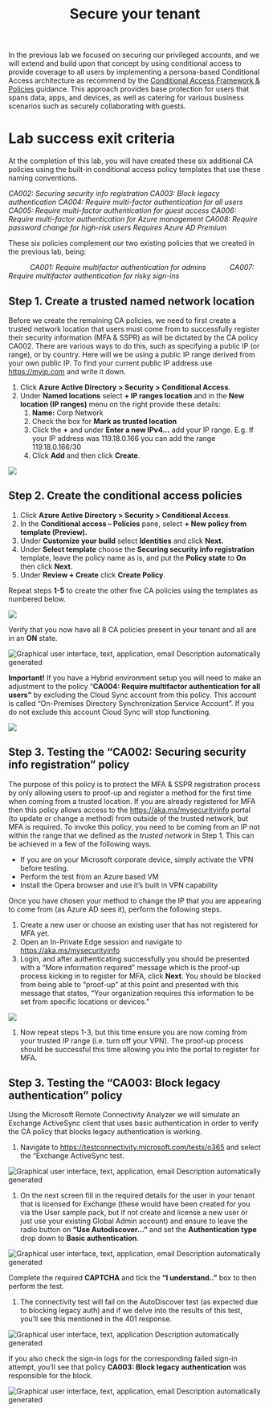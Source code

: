 ﻿---
id: securetenant
title: Secure your tenant 
sidebar_label: 9. Secure your tenant
slug: /securetenant
---




In the previous lab we focused on securing our privileged accounts, and we will extend and build upon that concept by using conditional access to provide coverage to all users by implementing a persona-based Conditional Access architecture as recommend by the [Conditional Access Framework & Policies](https://learn.microsoft.com/en-us/azure/architecture/guide/security/conditional-access-framework) guidance. This approach provides base protection for users that spans data, apps, and devices, as well as catering for various business scenarios such as securely collaborating with guests.
# Lab success exit criteria
At the completion of this lab, you will have created these six additional CA policies using the built-in conditional access policy templates that use these naming conventions.

*CA002: Securing security info registration
CA003: Block legacy authentication
CA004: Require multi-factor authentication for all users
CA005: Require multi-factor authentication for guest access
CA006: Require multi-factor authentication for Azure management
CA008: Require password change for high-risk users Requires Azure AD Premium* 

These six policies complement our two existing policies that we created in the previous lab, being:

`      `*CA001: Require multifactor authentication for admins
`      `CA007: Require multifactor authentication for risky sign-ins*
## Step 1. Create a trusted named network location
Before we create the remaining CA policies, we need to first create a trusted network location that users must come from to successfully register their security information (MFA & SSPR) as will be dictated by the CA policy CA002. There are various ways to do this, such as specifying a public IP (or range), or by country. Here will we be using a public IP range derived from your own public IP. To find your current public IP address use <https://myip.com> and write it down.

1. Click **Azure Active Directory > Security > Conditional Access**.
1. Under **Named locations** select **+ IP ranges location** and in the **New location (IP ranges)** menu on the right provide these details:
   1. **Name:** Corp Network
   1. Check the box for **Mark as trusted location**
   1. Click the **+** and under **Enter a new IPv4…** add your IP range.
      E.g. If your IP address was 119.18.0.166 you can add the range 119.18.0.166/30
   1. Click **Add** and then click **Create**.

![](img/securetenant.001.png)

## Step 2. Create the conditional access policies
1. Click **Azure Active Directory > Security > Conditional Access**.
1. In the **Conditional access – Policies** pane, select **+ New policy from template (Preview).**
1. Under **Customize your build** select **Identities** and click **Next.**
1. Under **Select template** choose the **Securing security info registration** template, leave the policy name as is, and put the **Policy state** to **On** then click **Next**.
1. Under **Review + Create** click **Create Policy**.

Repeat steps **1-5** to create the other five CA policies using the templates as numbered below.

![](img/securetenant.002.png)

Verify that you now have all 8 CA policies present in your tenant and all are in an **ON** state.

![Graphical user interface, text, application, email Description automatically generated](img/securetenant.003.png)

**Important!** If you have a Hybrid environment setup you will need to make an adjustment to the policy “**CA004: Require multifactor authentication** **for all users”** by excluding the Cloud Sync account from this policy. This account is called “On-Premises Directory Synchronization Service Account”. If you do not exclude this account Cloud Sync will stop functioning.

![](img/securetenant.004.png)

## Step 3. Testing the “CA002: Securing security info registration” policy
The purpose of this policy is to protect the MFA & SSPR registration process by only allowing users to proof-up and register a method for the first time when coming from a trusted location. If you are already registered for MFA then this policy allows access to the <https://aka.ms/mysecurityinfo> portal (to update or change a method) from outside of the trusted network, but MFA is required. To invoke this policy, you need to be coming from an IP not within the range that we defined as the *trusted network* in Step 1. This can be achieved in a few of the following ways.

- If you are on your Microsoft corporate device, simply activate the VPN before testing.
- Perform the test from an Azure based VM
- Install the Opera browser and use it’s built in VPN capability

Once you have chosen your method to change the IP that you are appearing to come from (as Azure AD sees it), perform the following steps.

1. Create a new user or choose an existing user that has not registered for MFA yet.
1. Open an In-Private Edge session and navigate to <https://aka.ms/mysecurityinfo>
1. Login, and after authenticating successfully you should be presented with a “More information required” message which is the proof-up process kicking in to register for MFA, click **Next**. You should be blocked from being able to “proof-up” at this point and presented with this message that states, “Your organization requires this information to be set from specific locations or devices.”

![](img/securetenant.005.png)

1. Now repeat steps 1-3, but this time ensure you are now coming from your trusted IP range (i.e. turn off your VPN). The proof-up process should be successful this time allowing you into the portal to register for MFA.


## Step 3. Testing the “CA003: Block legacy authentication” policy
Using the Microsoft Remote Connectivity Analyzer we will simulate an Exchange ActiveSync client that uses basic authentication in order to verify the CA policy that blocks legacy authentication is working.

1. Navigate to <https://testconnectivity.microsoft.com/tests/o365> and select the “Exchange ActiveSync test.

![Graphical user interface, text, application, email Description automatically generated](img/securetenant.006.png)

1. On the next screen fill in the required details for the user in your tenant that is licensed for Exchange (these would have been created for you via the User sample pack, but if not create and license a new user or just use your existing Global Admin account) and ensure to leave the radio button on **“Use Autodiscover…”** and set the **Authentication type** drop down to **Basic authentication**.

![Graphical user interface, text, application, email Description automatically generated](img/securetenant.007.png)

Complete the required **CAPTCHA** and tick the **“I understand..”** box to then perform the test.

1. The connectivity test will fail on the AutoDiscover test (as expected due to blocking legacy auth) and if we delve into the results of this test, you’ll see this mentioned in the 401 response.

![Graphical user interface, text, application Description automatically generated](img/securetenant.008.png)

If you also check the sign-in logs for the corresponding failed sign-in attempt, you’ll see that policy **CA003: Block legacy authentication** was responsible for the block.

![Graphical user interface, text, application, email Description automatically generated](img/securetenant.009.png)


